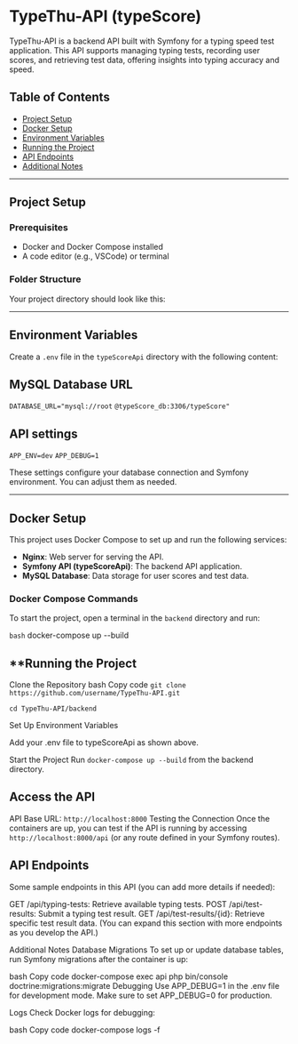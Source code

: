 # **TypeThu-API (typeScore)**

TypeThu-API is a backend API built with Symfony for a typing speed test application. This API supports managing typing tests, recording user scores, and retrieving test data, offering insights into typing accuracy and speed.

## **Table of Contents**
- [Project Setup](#project-setup)
- [Docker Setup](#docker-setup)
- [Environment Variables](#environment-variables)
- [Running the Project](#running-the-project)
- [API Endpoints](#api-endpoints)
- [Additional Notes](#additional-notes)

---

## **Project Setup**

### **Prerequisites**
- Docker and Docker Compose installed
- A code editor (e.g., VSCode) or terminal

### **Folder Structure**
Your project directory should look like this:

---

## **Environment Variables**

Create a `.env` file in the `typeScoreApi` directory with the following content:

## MySQL Database URL
`DATABASE_URL="mysql://root`
`@typeScore_db:3306/typeScore"`

## API settings
`APP_ENV=dev`
`APP_DEBUG=1`


These settings configure your database connection and Symfony environment. You can adjust them as needed.

---

## **Docker Setup**

This project uses Docker Compose to set up and run the following services:

- **Nginx**: Web server for serving the API.
- **Symfony API (typeScoreApi)**: The backend API application.
- **MySQL Database**: Data storage for user scores and test data.

### **Docker Compose Commands**

To start the project, open a terminal in the `backend` directory and run:

```bash```
docker-compose up --build


## **Running the Project
Clone the Repository
bash
Copy code
```git clone https://github.com/username/TypeThu-API.git```

```cd TypeThu-API/backend```

Set Up Environment Variables

Add your .env file to typeScoreApi as shown above.

Start the Project
Run `docker-compose up --build` from the backend directory.


Access the API
---
API Base URL: `http://localhost:8000`
Testing the Connection
Once the containers are up, you can test if the API is running by accessing   `http://localhost:8000/api` (or any route defined in your Symfony routes).

API Endpoints
---
Some sample endpoints in this API (you can add more details if needed):

GET /api/typing-tests: Retrieve available typing tests.
POST /api/test-results: Submit a typing test result.
GET /api/test-results/{id}: Retrieve specific test result data.
(You can expand this section with more endpoints as you develop the API.)

Additional Notes
Database Migrations
To set up or update database tables, run Symfony migrations after the container is up:

bash
Copy code
docker-compose exec api php bin/console doctrine:migrations:migrate
Debugging
Use APP_DEBUG=1 in the .env file for development mode. Make sure to set APP_DEBUG=0 for production.

Logs
Check Docker logs for debugging:

bash
Copy code
docker-compose logs -f
